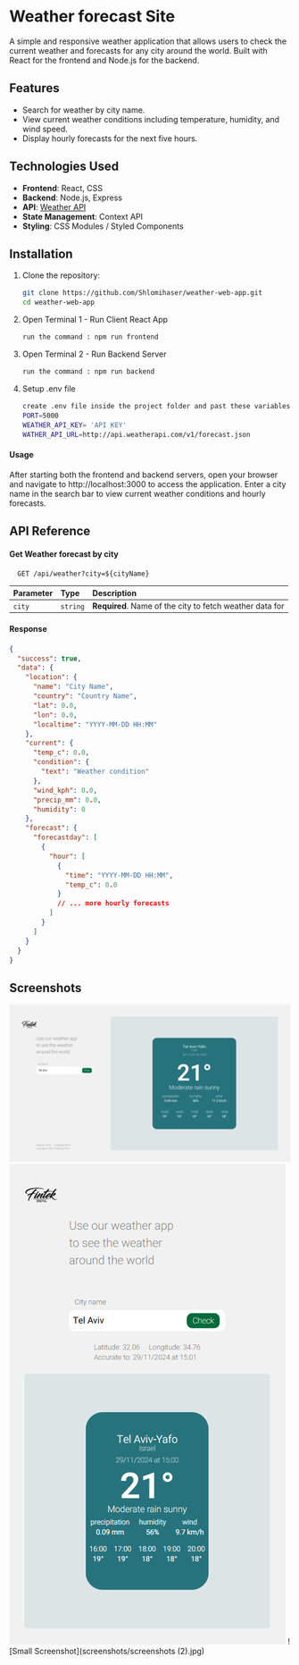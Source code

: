 
# Weather forecast Site

A simple and responsive weather application that allows users to check the current weather and forecasts for any city around the world. Built with React for the frontend and Node.js for the backend.

## Features
- Search for weather by city name.
- View current weather conditions including temperature, humidity, and wind speed.
- Display hourly forecasts for the next five hours.

## Technologies Used
- **Frontend**: React, CSS
- **Backend**: Node.js, Express
- **API**: [Weather API](https://www.weatherapi.com/)
- **State Management**: Context API
- **Styling**: CSS Modules / Styled Components



## Installation

1. Clone the repository:
   ```bash
   git clone https://github.com/Shlomihaser/weather-web-app.git
   cd weather-web-app

2. Open Terminal 1 - Run Client React App
   ```bash
   run the command : npm run frontend
3. Open Terminal 2 - Run Backend Server
   ```bash
   run the command : npm run backend
4. Setup .env file 
    ```bash
    create .env file inside the project folder and past these variables and fill the blank:
    PORT=5000
    WEATHER_API_KEY= 'API KEY'
    WATHER_API_URL=http://api.weatherapi.com/v1/forecast.json 

#### Usage
After starting both the frontend and backend servers, open your browser and navigate to http://localhost:3000 to access the application.
Enter a city name in the search bar to view current weather conditions and hourly forecasts.


## API Reference

#### Get Weather forecast by city

```http
  GET /api/weather?city=${cityName}
```

| Parameter | Type     | Description                |
| :-------- | :------- | :------------------------- |
| `city` | `string` | **Required**. Name of the city to fetch weather data for |

#### Response

```json
{
  "success": true,
  "data": {
    "location": {
      "name": "City Name",
      "country": "Country Name",
      "lat": 0.0,
      "lon": 0.0,
      "localtime": "YYYY-MM-DD HH:MM"
    },
    "current": {
      "temp_c": 0.0,
      "condition": {
        "text": "Weather condition"
      },
      "wind_kph": 0.0,
      "precip_mm": 0.0,
      "humidity": 0
    },
    "forecast": {
      "forecastday": [
        {
          "hour": [
            {
              "time": "YYYY-MM-DD HH:MM",
              "temp_c": 0.0
            }
            // ... more hourly forecasts
          ]
        }
      ]
    }
  }
}
```

## Screenshots

![Big Screenshot](screenshots/screenshot-big-screen.png)
![Small Screenshot](screenshots/screenshot-mobile.png)
![Small Screenshot](screenshots/screenshots (2).jpg)
